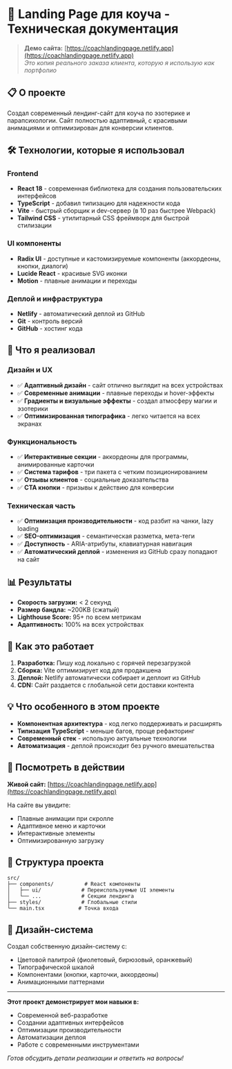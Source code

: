 # 🚀 Landing Page для коуча - Техническая документация

> **Демо сайта:** [https://coachlandingpage.netlify.app](https://coachlandingpage.netlify.app)  
> *Это копия реального заказа клиента, которую я использую как портфолио*

## 📋 О проекте

Создал современный лендинг-сайт для коуча по эзотерике и парапсихологии. Сайт полностью адаптивный, с красивыми анимациями и оптимизирован для конверсии клиентов.

## 🛠 Технологии, которые я использовал

### Frontend
- **React 18** - современная библиотека для создания пользовательских интерфейсов
- **TypeScript** - добавил типизацию для надежности кода
- **Vite** - быстрый сборщик и dev-сервер (в 10 раз быстрее Webpack)
- **Tailwind CSS** - утилитарный CSS фреймворк для быстрой стилизации

### UI компоненты
- **Radix UI** - доступные и кастомизируемые компоненты (аккордеоны, кнопки, диалоги)
- **Lucide React** - красивые SVG иконки
- **Motion** - плавные анимации и переходы

### Деплой и инфраструктура
- **Netlify** - автоматический деплой из GitHub
- **Git** - контроль версий
- **GitHub** - хостинг кода

## 🎯 Что я реализовал

### Дизайн и UX
- ✅ **Адаптивный дизайн** - сайт отлично выглядит на всех устройствах
- ✅ **Современные анимации** - плавные переходы и hover-эффекты
- ✅ **Градиенты и визуальные эффекты** - создал атмосферу магии и эзотерики
- ✅ **Оптимизированная типографика** - легко читается на всех экранах

### Функциональность
- ✅ **Интерактивные секции** - аккордеоны для программы, анимированные карточки
- ✅ **Система тарифов** - три пакета с четким позиционированием
- ✅ **Отзывы клиентов** - социальные доказательства
- ✅ **CTA кнопки** - призывы к действию для конверсии

### Техническая часть
- ✅ **Оптимизация производительности** - код разбит на чанки, lazy loading
- ✅ **SEO-оптимизация** - семантическая разметка, мета-теги
- ✅ **Доступность** - ARIA-атрибуты, клавиатурная навигация
- ✅ **Автоматический деплой** - изменения из GitHub сразу попадают на сайт

## 📊 Результаты

- **Скорость загрузки:** < 2 секунд
- **Размер бандла:** ~200KB (сжатый)
- **Lighthouse Score:** 95+ по всем метрикам
- **Адаптивность:** 100% на всех устройствах

## 🔧 Как это работает

1. **Разработка:** Пишу код локально с горячей перезагрузкой
2. **Сборка:** Vite оптимизирует код для продакшена
3. **Деплой:** Netlify автоматически собирает и деплоит из GitHub
4. **CDN:** Сайт раздается с глобальной сети доставки контента

## 💡 Что особенного в этом проекте

- **Компонентная архитектура** - код легко поддерживать и расширять
- **Типизация TypeScript** - меньше багов, проще рефакторинг
- **Современный стек** - использую актуальные технологии
- **Автоматизация** - деплой происходит без ручного вмешательства

## 🚀 Посмотреть в действии

**Живой сайт:** [https://coachlandingpage.netlify.app](https://coachlandingpage.netlify.app)

На сайте вы увидите:
- Плавные анимации при скролле
- Адаптивное меню и карточки
- Интерактивные элементы
- Оптимизированную загрузку

## 📁 Структура проекта

```
src/
├── components/          # React компоненты
│   ├── ui/             # Переиспользуемые UI элементы
│   └── ...             # Секции лендинга
├── styles/             # Глобальные стили
└── main.tsx           # Точка входа
```

## 🎨 Дизайн-система

Создал собственную дизайн-систему с:
- Цветовой палитрой (фиолетовый, бирюзовый, оранжевый)
- Типографической шкалой
- Компонентами (кнопки, карточки, аккордеоны)
- Анимационными паттернами

---

**Этот проект демонстрирует мои навыки в:**
- Современной веб-разработке
- Создании адаптивных интерфейсов  
- Оптимизации производительности
- Автоматизации деплоя
- Работе с современными инструментами

*Готов обсудить детали реализации и ответить на вопросы!*
